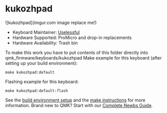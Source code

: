 # kukozhpad

![kukozhpad](imgur.com image replace me!)

* Keyboard Maintainer: [Uselessful](https://github.com/yourusername)
* Hardware Supported: ProMicro and drop-in replacements
* Hardware Availability: Trash bin

To make this work you have to put contents of this folder directly into qmk_firmware/keyboards/kukozhpad
Make example for this keyboard (after setting up your build environment):

    make kukozhpad:default

Flashing example for this keyboard:

    make kukozhpad:default:flash

See the [build environment setup](https://docs.qmk.fm/#/getting_started_build_tools) and the [make instructions](https://docs.qmk.fm/#/getting_started_make_guide) for more information. Brand new to QMK? Start with our [Complete Newbs Guide](https://docs.qmk.fm/#/newbs).

